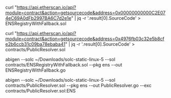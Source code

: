 curl "https://api.etherscan.io/api?module=contract&action=getsourcecode&address=0x00000000000C2E074eC69A0dFb2997BA6C7d2e1e" | jq -r '.result[0].SourceCode' > ENSRegistryWithFallback.sol

curl "https://api.etherscan.io/api?module=contract&action=getsourcecode&address=0x4976fb03c32e5b8cfe2b6ccb31c09ba78ebaba41" | jq -r '.result[0].SourceCode' > contracts/PublicResolver.sol

abigen --solc ~/Downloads/solc-static-linux-5 --sol contracts/ENSRegistryWithFallback.sol --pkg ens --out ENSRegistryWithFallback.go

abigen --solc ~/Downloads/solc-static-linux-5 --sol contracts/PublicResolver.sol --pkg ens --out PublicResolver.go --exc contracts/PublicResolver.sol:ENS
